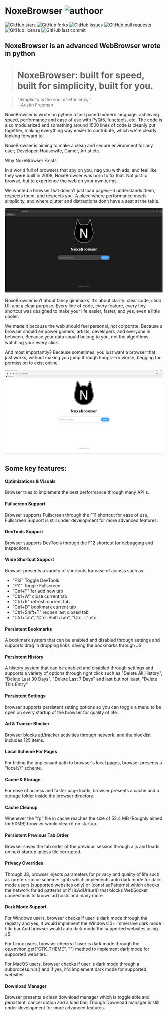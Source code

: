 # NoxeBrowser ![authoor](https://img.shields.io/badge/By:-R._iliya-green)

![GitHub stars](https://img.shields.io/github/stars/R-iliya/NoxeBrowser?style=flat&color=4A2BE3)
![GitHub forks](https://img.shields.io/github/forks/R-iliya/NoxeBrowser?style=flat&color=4A2BE3)
![GitHub issues](https://img.shields.io/github/issues/R-iliya/NoxeBrowser?style=flat&color=4A2BE3)
![GitHub pull requests](https://img.shields.io/github/issues-pr/R-iliya/NoxeBrowser?style=flat&color=4A2BE3)
![GitHub license](https://img.shields.io/github/license/R-iliya/NoxeBrowser?style=flat&color=4A2BE3)
![GitHub last commit](https://img.shields.io/github/last-commit/R-iliya/NoxeBrowser?style=flat&color=4A2BE3)


## NoxeBrowser is an advanced WebBrowser wrote in python

> # NoxeBrowser: built for speed, built for simplicity, built for you.

> “Simplicity is the soul of efficiency.”  
> – Austin Freeman

NoxeBrowser is wrote on python a fast paced modern language, achieving speed, performance and ease of use with PyQt5, functools, etc.
The code is also modularized and something around 1500 lines of code is cleanly put together, making everything way easier to contribute, which we're clearly looking forward to.


NoxeBrowser is aiming to make a clean and secure environment for any user; Developer, Housewife, Gamer, Artist etc.

Why NoxeBrowser Exists

In a world full of browsers that spy on you, nag you with ads, and feel like they were built in 2008, NoxeBrowser was born to fix that. Not just to browse, but to experience the web on your own terms.

We wanted a browser that doesn’t just load pages—it understands them, respects them, and respects you. A place where performance meets simplicity, and where clutter and distractions don’t have a seat at the table.

![Screenshot 1](https://github.com/R-iliya/NoxeBrowser/blob/main/Screenshot-Dark.png?raw=true)

NoxeBrowser isn’t about fancy gimmicks. It’s about clarity: clear code, clear UI, and a clear purpose. Every line of code, every feature, every tiny shortcut was designed to make your life easier, faster, and yes, even a little cooler.

We made it because the web should feel personal, not corporate. Because a browser should empower gamers, artists, developers, and everyone in between. Because your data should belong to you, not the algorithms watching your every click.

And most importantly? Because sometimes, you just want a browser that just works, without making you jump through hoops—or worse, begging for permission to exist online.

![Screenshot 2](https://github.com/R-iliya/NoxeBrowser/blob/main/Screenshot-Light.png?raw=true)

## Some key features:

#### Optimizations & Visuals
Browser tries to implement the best performance through many API's.

#### Fullscreen Support
Browser supports Fullscreen through the F11 shortcut for ease of use, Fullscreen Support is still under development for more advanced features.

#### DevTools Support
Browser supports DevTools through the F12 shortcut for debugging and inspections.

#### Wide Shortcut Support
Browser presents a variety of shortcuts for ease of access such as:
* "F12" Toggle DevTools
* "F11" Toggle Fullscreen
* "Ctrl+T" for add new tab
* "Ctrl+W" close current tab
* "Ctrl+R" refresh current tab
* "Ctrl+D" bookmark current tab
* "Ctrl+Shift+T" reopen last closed tab
* "Ctrl+Tab", "Ctrl+Shift+Tab", "Ctrl+L" etc.

#### Persistent Bookmarks
A bookmark system that can be enabled and disabled through settings and supports drag 'n dropping  links, saving the bookmarks through JS.

#### Persistent History
A history system that can be enabled and disabled through settings and supports a variety of options through right click such as "Delete All History", "Delete Last 30 Days", "Delete Last 7 Days" and last but not least, "Delete This Entry"

#### Persistent Settings
browser supports persistent setting options so you can toggle a menu to be open on every startup of the browser for quality of life.

#### Ad & Tracker Blocker
Browser blocks ad/tracker activities through network, and the blocklist includes 125 items.

#### Local Scheme For Pages
For hiding the unpleasant path to browser's local pages, browser presents a "local://" scheme.

#### Cache & Storage
For ease of access and faster page loads, browser presents a cache and a storage folder inside the browser directory.

#### Cache Cleanup
Whenever the "fp" file in cache reaches the size of 52.4 MB (Roughly aimed for 50MB) browser would clean it on startup.

#### Persistent Previous Tab Order
Browser saves the tab order of the previous session through a js and loads on next startup unless file corrupted.

#### Privacy Overrides
Through JS, browser injects parameters for privacy and quality of life such as (prefers-color-scheme: light) which implements auto dark mode for dark mode users (supported websites only) or (const adPatterns) which checks the network for ad patterns or if (isAdUrl(url)) that blocks WebSocket connections to known ad hosts and many more.

#### Dark Mode Support
For Windows users, browser checks if user is dark mode through the registry and yes, it would implement the Windows10+ immersive dark mode title bar And browser would auto dark mode the supported websites using JS.

For Linux users, browser checks if user is dark mode through the os.environ.get("GTK_THEME", "") method to implement dark mode for supported websites.

For MacOS users, browser checks if user is dark mode through a subprocess.run() and if yes, it'd implement dark mode for supported websites.

#### Download Manager
Browser presents a clean download manager which is toggle able and persistent, cancel option and a load bar; Though Download manager is still under development for more advanced features.





